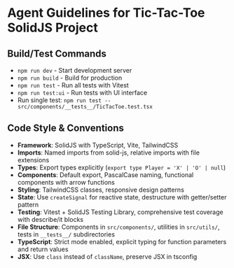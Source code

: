 # Agent Guidelines for Tic-Tac-Toe SolidJS Project

## Build/Test Commands
- `npm run dev` - Start development server
- `npm run build` - Build for production
- `npm run test` - Run all tests with Vitest
- `npm run test:ui` - Run tests with UI interface
- Run single test: `npm run test -- src/components/__tests__/TicTacToe.test.tsx`

## Code Style & Conventions
- **Framework**: SolidJS with TypeScript, Vite, TailwindCSS
- **Imports**: Named imports from solid-js, relative imports with file extensions
- **Types**: Export types explicitly (`export type Player = 'X' | 'O' | null`)
- **Components**: Default export, PascalCase naming, functional components with arrow functions
- **Styling**: TailwindCSS classes, responsive design patterns
- **State**: Use `createSignal` for reactive state, destructure with getter/setter pattern
- **Testing**: Vitest + SolidJS Testing Library, comprehensive test coverage with describe/it blocks
- **File Structure**: Components in `src/components/`, utilities in `src/utils/`, tests in `__tests__/` subdirectories
- **TypeScript**: Strict mode enabled, explicit typing for function parameters and return values
- **JSX**: Use `class` instead of `className`, preserve JSX in tsconfig